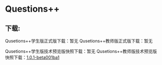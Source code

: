 <h1>Questions++</h1>
<h2>下载:</h2>

Qusetions++学生版正式版下载：暂无
Qusetions++教师版正式版下载：暂无

Qusetions++学生版技术预览版快照下载：暂无
Qusetions++教师版技术预览版快照下载：<a href="https://github.com/UtopiaXC/QuestionsPlusPlus/blob/master/app-release.apk?raw=true">1.0.1-beta001ba1</a>
